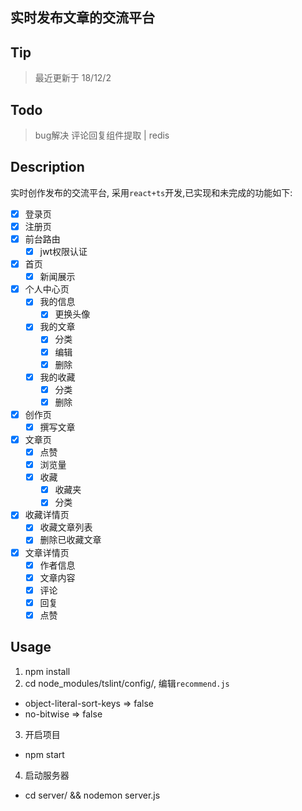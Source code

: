 ## 实时发布文章的交流平台
## Tip
> 最近更新于 18/12/2
## Todo
> bug解决
> 评论回复组件提取 | redis
## Description
实时创作发布的交流平台, 采用```react+ts```开发,已实现和未完成的功能如下: 
- [x] 登录页
- [x] 注册页  
- [x] 前台路由
  + [x] jwt权限认证
- [x] 首页
  + [x] 新闻展示
- [x] 个人中心页
  + [x] 我的信息
    * [x] 更换头像
  + [x] 我的文章
    * [x] 分类
    * [x] 编辑
    * [x] 删除
  + [x] 我的收藏
    * [x] 分类
    * [x] 删除
- [x] 创作页
  + [x] 撰写文章
- [x] 文章页
  + [x] 点赞
  + [x] 浏览量
  + [x] 收藏
    + [x] 收藏夹
    + [x] 分类
- [x] 收藏详情页
  + [x] 收藏文章列表
  + [x] 删除已收藏文章
- [x] 文章详情页
  + [x] 作者信息
  + [x] 文章内容
  + [x] 评论
  + [x] 回复
  + [x] 点赞 
## Usage
1. npm install   
2. cd node_modules/tslint/config/, 编辑```recommend.js```  
  + object-literal-sort-keys => false  
  + no-bitwise => false  
3. 开启项目  
  + npm start  
4. 启动服务器
  + cd server/ && nodemon server.js  